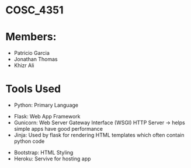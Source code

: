 # COSC_4351

# Members:
- Patricio Garcia
- Jonathan Thomas
- Khizr Ali

# Tools Used
- Python: Primary Language
* Flask: Web App Framework
* Gunicorn: Web Server Gateway Interface (WSGI) HTTP Server -> helps simple apps have good performance
* Jinja: Used by flask for rendering HTML templates which often contain python code
- Bootstrap: HTML Styling
- Heroku: Servive for hosting app
